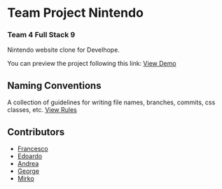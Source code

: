 # Team Project Nintendo

### Team 4 Full Stack 9

Nintendo website clone for Develhope.

You can preview the project following this link:
[View Demo](https://andreapossidente.github.io/team-project-nintendo/)

## Naming Conventions

A collection of guidelines for writing file names, branches, commits, css classes, etc. [View Rules](https://github.com/AndreaPossidente/team-project-nintendo/blob/main/naming-conventions.md)

## Contributors

- [Francesco](https://github.com/Francesco170)
- [Edoardo](https://github.com/EdoGent)
- [Andrea](https://github.com/AndreaPossidente)
- [George](https://github.com/georgev-97)
- [Mirko](https://github.com/Mirko-Severino)
